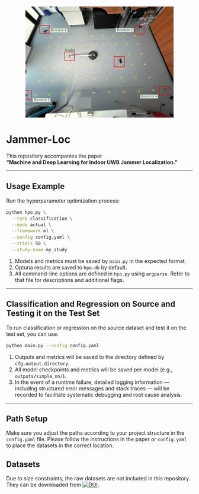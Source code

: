 <p align="center">
  <img src="figures/positions_lab.jpg" alt="Jammer-Loc Figure" width="400"/>
</p>

# Jammer-Loc

This repository accompanies the paper  
**“Machine and Deep Learning for Indoor UWB Jammer Localization.”**

---

## Usage Example

Run the hyperparameter optimization process:

```bash
python hpo.py \
  --task classification \
  --mode actual \
  --framework ml \
  --config config.yaml \
  --trials 50 \
  --study-name my_study
```

1. Models and metrics must be saved by `main.py` in the expected format.  
2. Optuna results are saved to `hpo.db` by default.  
3. All command-line options are defined in `hpo.py` using `argparse`. Refer to that file for descriptions and additional flags.

---

## Classification and Regression on Source and Testing it on the Test Set

To run classification or regression on the source dataset and test it on the test set, you can use:

```bash
python main.py --config config.yaml
```

1. Outputs and metrics will be saved to the directory defined by `cfg.output.directory`.  
2. All model checkpoints and metrics will be saved per model (e.g., `outputs/simple_nn/`).  
3. In the event of a runtime failure, detailed logging information — including structured error messages and stack traces — will be recorded to facilitate systematic debugging and root cause analysis.

---

## Path Setup

Make sure you adjust the paths according to your project structure in the `config.yaml` file.
Please follow the instructions in the paper or `config.yaml` to place the datasets in the correct location.

## Datasets

Due to size constraints, the raw datasets are not included in this repository.  
They can be downloaded from [![DOI](https://zenodo.org/badge/DOI/10.5281/zenodo.17199560.svg)](https://doi.org/10.5281/zenodo.17199560).  


